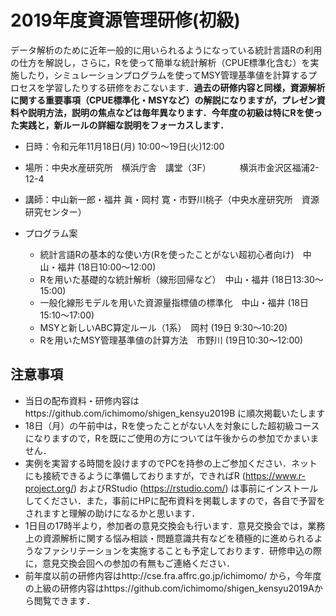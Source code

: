 # 2019年度資源管理研修(初級)

データ解析のために近年一般的に用いられるようになっている統計言語Rの利用の仕方を解説し，さらに，Rを使って簡単な統計解析（CPUE標準化含む）を実施したり，シミュレーションプログラムを使ってMSY管理基準値を計算するプロセスを学習したりする研修をおこないます．**過去の研修内容と同様，資源解析に関する重要事項（CPUE標準化・MSYなど）の解説になりますが，プレゼン資料や説明方法，説明の焦点などは毎年異なります．今年度の初級は特にRを使った実践と，新ルールの詳細な説明をフォーカスします．**

- 日時：令和元年11月18日(月) 10:00〜19日(火)12:00
- 場所：中央水産研究所　横浜庁舎　講堂（3F）
　　　横浜市金沢区福浦2-12-4
- 講師：中山新一郎・福井 眞・岡村 寛・市野川桃子（中央水産研究所　資源研究センター）

- プログラム案
   - 統計言語Rの基本的な使い方(Rを使ったことがない超初心者向け)　中山・福井 (18日10:00〜12:00)
   - Rを用いた基礎的な統計解析（線形回帰など）　中山・福井 (18日13:30〜15:00)
   - 一般化線形モデルを用いた資源量指標値の標準化　中山・福井	 (18日15:10〜17:00)
   - MSYと新しいABC算定ルール（1系）　岡村 (19日 9:30〜10:20)
   - Rを用いたMSY管理基準値の計算方法　市野川 (19日10:30〜12:00)
   
## 注意事項   
- 当日の配布資料・研修内容はhttps://github.com/ichimomo/shigen_kensyu2019B に順次掲載いたします
- 18日（月）の午前中は，Rを使ったことがない人を対象にした超初級コースになりますので，Rを既にご使用の方については午後からの参加でかまいません．
- 実例を実習する時間を設けますのでPCを持参の上ご参加ください．ネットにも接続できるように準備しておりますが，できればR (https://www.r-project.org/) およびRStudio (https://rstudio.com/) は事前にインストールしてください．また，事前にHPに配布資料を掲載しますので，各自で予習をされますと理解の助けになるかと思います．
- 1日目の17時半より，参加者の意見交換会も行います．意見交換会では，業務上の資源解析に関する悩み相談・問題意識共有などを積極的に進められるようなファシリテーションを実施することも予定しております．研修申込の際に，意見交換会回への参加の有無もご連絡ください．
- 前年度以前の研修内容はhttp://cse.fra.affrc.go.jp/ichimomo/ から，今年度の上級の研修内容はhttps://github.com/ichimomo/shigen_kensyu2019Aから閲覧できます．
